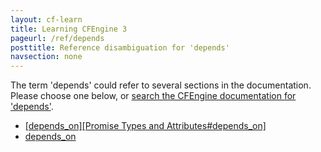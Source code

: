 ```yaml
---
layout: cf-learn
title: Learning CFEngine 3
pageurl: /ref/depends
posttitle: Reference disambiguation for 'depends'
navsection: none
---
```


The term 'depends' could refer to several sections in the documentation. Please choose one below, or
[search the CFEngine documentation for 'depends'](http://docs.cfengine.com/latest/search.html?q=depends).

- [\[depends_on\]\[Promise Types and Attributes\#depends_on\]](http://docs.cfengine.com/latest/reference-common-attributes-include.html#depends_on-promise-types-and-attributes#depends_on)
- [depends_on](http://docs.cfengine.com/latest/reference-promise-types.html#depends_on)

